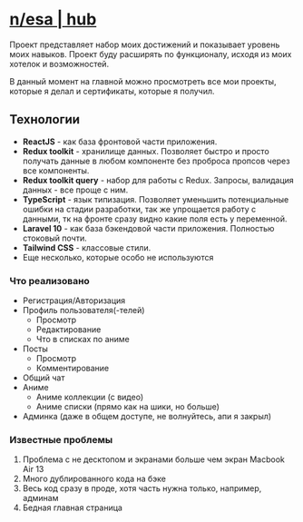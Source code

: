 # [n/esa | hub](https://nesa402610.ru/)

Проект представляет набор моих достижений и показывает уровень моих навыков.
Проект буду расширять по функционалу, исходя из моих хотелок и возможностей.

В данный момент на главной можно просмотреть все мои проекты, которые я делал и сертификаты, которые я получил.

## Технологии
* **ReactJS** - как база фронтовой части приложения.
* **Redux toolkit** - хранилище данных. Позволяет быстро и просто получать данные в любом компоненте без проброса
  пропсов через все компоненты.
* **Redux toolkit query** - набор для работы с Redux. Запросы, валидация данных - все проще с ним.
* **TypeScript** - язык типизация. Позволяет уменьшить потенциальные ошибки на стадии разработки, так же упрощается
  работу с данными, тк на фронте сразу видно какие поля есть у переменной.
* **Laravel 10** - как база бэкендовой части приложения. Полностью стоковый почти.
* **Tailwind CSS** - классовые стили.
* Еще несколько, которые особо не используются

### Что реализовано

* Регистрация/Авторизация
* Профиль пользователя(-телей)
    * Просмотр
    * Редактирование
    * Что в списках по аниме
* Посты
    * Просмотр
    * Комментирование
* Общий чат
* Аниме
    * Аниме коллекции (с видео)
    * Аниме списки (прямо как на шики, но больше)
* Админка (даже в общем доступе, не волнуйтесь, апи я закрыл)

### Известные проблемы

1. Проблема с не десктопом и экранами больше чем экран Macbook Air 13
2. Много дублированного кода на бэке
3. Весь код сразу в проде, хотя часть нужна только, например, админам
4. Бедная главная страница

